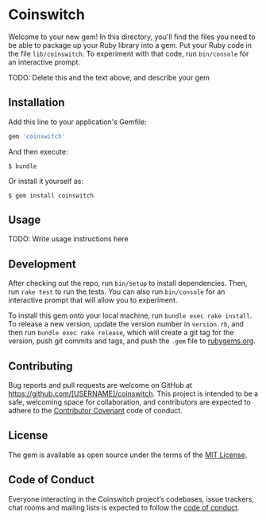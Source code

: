 # Coinswitch

Welcome to your new gem! In this directory, you'll find the files you need to be able to package up your Ruby library into a gem. Put your Ruby code in the file `lib/coinswitch`. To experiment with that code, run `bin/console` for an interactive prompt.

TODO: Delete this and the text above, and describe your gem

## Installation

Add this line to your application's Gemfile:

```ruby
gem 'coinswitch'
```

And then execute:

    $ bundle

Or install it yourself as:

    $ gem install coinswitch

## Usage

TODO: Write usage instructions here

## Development

After checking out the repo, run `bin/setup` to install dependencies. Then, run `rake test` to run the tests. You can also run `bin/console` for an interactive prompt that will allow you to experiment.

To install this gem onto your local machine, run `bundle exec rake install`. To release a new version, update the version number in `version.rb`, and then run `bundle exec rake release`, which will create a git tag for the version, push git commits and tags, and push the `.gem` file to [rubygems.org](https://rubygems.org).

## Contributing

Bug reports and pull requests are welcome on GitHub at https://github.com/[USERNAME]/coinswitch. This project is intended to be a safe, welcoming space for collaboration, and contributors are expected to adhere to the [Contributor Covenant](http://contributor-covenant.org) code of conduct.

## License

The gem is available as open source under the terms of the [MIT License](https://opensource.org/licenses/MIT).

## Code of Conduct

Everyone interacting in the Coinswitch project’s codebases, issue trackers, chat rooms and mailing lists is expected to follow the [code of conduct](https://github.com/[USERNAME]/coinswitch/blob/master/CODE_OF_CONDUCT.md).
